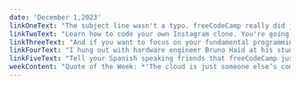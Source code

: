 ```yaml
---
date: 'December 1,2023'
linkOneText: "The subject line wasn't a typo. freeCodeCamp really did just publish a 4-day-long course. This is a full cloud engineering bootcamp developed by my friend Andrew Brown. He's a former CTO who has passed every single cloud certification exam under the sun. This hands-on project-oriented course will teach you all about serverless architecture, containerization, databases, pipelines, and enterprise cloud strategies. Clear your calendar. 😉 (107 hour YouTube course): https://www.freecodecamp.org/news/free-107-hour-aws-cloud-project-bootcamp/"
linkTwoText: "Learn how to code your own Instagram clone. You're going to reverse engineer the entire app, using contemporary tools like React and Firebase. You'll learn about authentication, post creation, real-time interaction, and more. By the end of this course, you'll have built a sophisticated social media app from scratch. (8 hour YouTube course): https://www.freecodecamp.org/news/code-and-deploy-an-instagram-clone-with-react-and-firebase/"
linkThreeText: "And if you want to focus on your fundamental programming skills, this tutorial is for you. Joan Ayebola explains JavaScript's famously tricky logic operators. She'll teach you about conditional statements that form the core of day-to-day programming. You'll also learn about Switch Statements, Short-Circuit Evaluation, the Ternary Operator, and how to apply these to real world projects. (20 minute read): https://www.freecodecamp.org/news/logic-in-javascript/"
linkFourText: "I hung out with hardware engineer Bruno Haid at his studio in NYC. We talked about his childhood in the European countryside, designing custom printed circuit boards, Retrocomputing, and founding companies in the US. It's a fun, breezy conversation. And we do philosophize a bit about Star Trek. (2 hour listen in your browser or favorite podcast app): https://www.freecodecamp.org/news/podcast-hardware-engineering-bruno-haid/"
linkFiveText: "Tell your Spanish speaking friends that freeCodeCamp just published a comprehensive web development course, taught by software engineer and native speaker Manuel Basanta. You'll learn HTML, CSS, and JavaScript by coding along at home and building 7 projects. Over the years, freeCodeCamp has published many courses on these topics in English. And now we're proud to teach them in Spanish as well. (3 hour YouTube course): https://www.freecodecamp.org/news/practice-html-css-and-javascript-by-building-7-projects/"
weekContent: "Quote of the Week: *'The cloud is just someone else’s computer.'* — Graham Cluley, Developer and Security Expert back in 2013"
---
```

